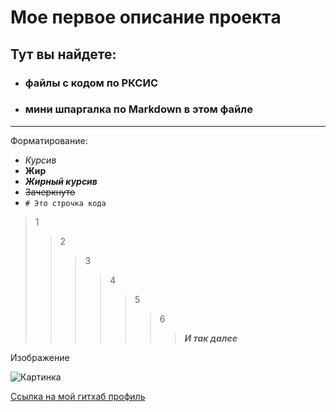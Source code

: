 # Мое первое описание проекта
## Тут вы найдете:
* ### файлы с кодом по РКСИС
* ### мини шпаргалка по Markdown в этом файле

---

Форматирование:
* *Курсив*
* **Жир**
* ***Жирный курсив***
* ~~Зачеркнуто~~
* `# Это строчка кода`

> 1
>> 2
>>> 3
>>>> 4
>>>>> 5
>>>>>> 6
>>>>>>> ***И так далее***

Изображение

![Картинка](https://mdg.imgix.net/assets/images/shiprock.jpg?auto=format&fit=clip&q=40&w=1080)

[Ссылка на мой гитхаб профиль](https://github.com/TronSkiviRu)


